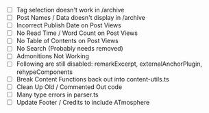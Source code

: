 - [ ] Tag selection doesn't work in /archive
- [ ] Post Names / Data doesn't display in /archive
- [ ] Incorrect Publish Date on Post Views
- [ ] No Read Time / Word Count on Post Views
- [ ] No Table of Contents on Post Views
- [ ] No Search (Probably needs removed)
- [ ] Admonitions Not Working
- [ ] Following are still disabled: remarkExcerpt, externalAnchorPlugin, rehypeComponents
- [ ] Break Content Functions back out into content-utils.ts
- [ ] Clean Up Old / Commented Out code
- [ ] Many type errors in parser.ts
- [ ] Update Footer / Credits to include ATmosphere